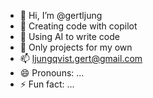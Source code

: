 - 👋 Hi, I’m @gertljung
- 👀 Creating code with copilot
- 🌱 Using AI to write code
- 💞️ Only projects for my own
- 📫 ljungqvist.gert@gmail.com
- 😄 Pronouns: ...
- ⚡ Fun fact: ...

<!---
gertljung/gertljung is a ✨ special ✨ repository because its `README.md` (this file) appears on your GitHub profile.
You can click the Preview link to take a look at your changes.
--->
